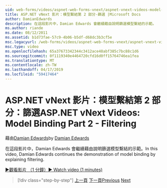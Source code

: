 ```yaml
---
uid: web-forms/videos/aspnet-web-forms-vnext/aspnet-vnext-videos-model-binding-part-2-filtering
title: ASP.NET vNext 影片：模型繫結第 2 部分-篩選 |Microsoft Docs
author: DamianEdwards
description: 在這段影片中，Damian Edwards 會繼續藉由說明篩選模型繫結的示範。
ms.author: riande
ms.date: 08/12/2011
ms.assetid: b1d73fae-57c9-4b06-b5df-d68dc3b3cf5e
msc.legacyurl: /web-forms/videos/aspnet-web-forms-vnext/aspnet-vnext-videos-model-binding-part-2-filtering
msc.type: video
ms.openlocfilehash: 65a37673342344c3412ace48abf385c7bc88c1d6
ms.sourcegitcommit: 0f1119340e4464720cfd16d0ff15764746ea1fea
ms.translationtype: MT
ms.contentlocale: zh-TW
ms.lasthandoff: 04/17/2019
ms.locfileid: "59417464"
---
```

# <a name="aspnet-vnext-videos-model-binding-part-2---filtering"></a><span data-ttu-id="009a3-103">ASP.NET vNext 影片：模型繫結第 2 部分：篩選</span><span class="sxs-lookup"><span data-stu-id="009a3-103">ASP.NET vNext Videos: Model Binding Part 2 - Filtering</span></span>

<span data-ttu-id="009a3-104">藉由[Damian Edwards](https://github.com/DamianEdwards)</span><span class="sxs-lookup"><span data-stu-id="009a3-104">by [Damian Edwards](https://github.com/DamianEdwards)</span></span>

<span data-ttu-id="009a3-105">在這段影片中，Damian Edwards 會繼續藉由說明篩選模型繫結的示範。</span><span class="sxs-lookup"><span data-stu-id="009a3-105">In this video, Damian Edwards continues the demonstration of model binding by explaining filtering.</span></span>

[<span data-ttu-id="009a3-106">&#9654;觀看影片 （1 分鐘）</span><span class="sxs-lookup"><span data-stu-id="009a3-106">&#9654; Watch video (1 minutes)</span></span>](https://channel9.msdn.com/Blogs/ASP-NET-Site-Videos/aspnet-vnext-videos-model-binding-part-2-filtering)

> [!div class="step-by-step"]
> <span data-ttu-id="009a3-107">[上一頁](aspnet-vnext-videos-model-binding-part-1-selecting-data.md)
> [下一頁](aspnet-vnext-videos-model-binding-part-3-updating.md)</span><span class="sxs-lookup"><span data-stu-id="009a3-107">[Previous](aspnet-vnext-videos-model-binding-part-1-selecting-data.md)
[Next](aspnet-vnext-videos-model-binding-part-3-updating.md)</span></span>
